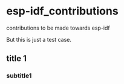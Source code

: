 # esp-idf_contributions
contributions to be made towards esp-idf


But this is just a test case.

## title 1
### subtitle1
